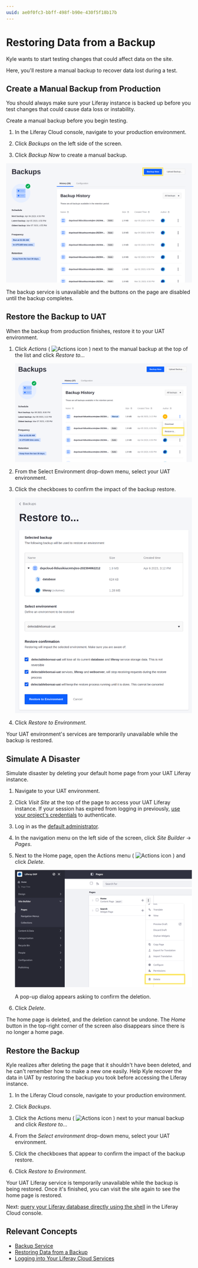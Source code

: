 ```yaml
---
uuid: ae0f0fc3-bbff-498f-b90e-430f5f18b17b
---
```


# Restoring Data from a Backup

Kyle wants to start testing changes that could affect data on the site.

Here, you'll restore a manual backup to recover data lost during a test.

## Create a Manual Backup from Production

You should always make sure your Liferay instance is backed up before you test changes that could cause data loss or instability.

Create a manual backup before you begin testing.

1. In the Liferay Cloud console, navigate to your production environment.

1. Click *Backups* on the left side of the screen.

1. Click *Backup Now* to create a manual backup.

![Use a manual backup for this exercise.](./restoring-data-from-a-backup/images/01.png)

The backup service is unavailable and the buttons on the page are disabled until the backup completes.

## Restore the Backup to UAT

When the backup from production finishes, restore it to your UAT environment.

1. Click _Actions_ ( ![Actions icon](../../../images/icon-actions.png) ) next to the manual backup at the top of the list and click *Restore to...*

   ![Select the backup you want and click Restore to...](./restoring-data-from-a-backup/images/02.png)

1. From the Select Environment drop-down menu, select your UAT environment.

1. Click the checkboxes to confirm the impact of the backup restore.

   ![The Restore to Environment button appears when you confirm the impact of the backup restore.](./restoring-data-from-a-backup/images/03.png)

1. Click *Restore to Environment*.

Your UAT environment's services are temporarily unavailable while the backup is restored.

## Simulate A Disaster

Simulate disaster by deleting your default home page from your UAT Liferay instance.

1. Navigate to your UAT environment.

1. Click *Visit Site* at the top of the page to access your UAT Liferay instance. If your session has expired from logging in previously, [use your project's credentials](./deploying-and-promoting-to-production.md#accessing-your-uat-environment) to authenticate.

1. Log in as the [default administrator](https://learn.liferay.com/web/guest/w/dxp/getting-started/introduction-to-the-admin-account).

1. In the navigation menu on the left side of the screen, click *Site Builder* &rarr; *Pages*.

1. Next to the Home page, open the Actions menu ( ![Actions icon](../../../images/icon-actions.png) ) and click *Delete*.

   ![Delete the Home page from the Pages menu.](./restoring-data-from-a-backup/images/04.png)

   A pop-up dialog appears asking to confirm the deletion.

1. Click *Delete*.

The home page is deleted, and the deletion cannot be undone. The *Home* button in the top-right corner of the screen also disappears since there is no longer a home page.

## Restore the Backup

Kyle realizes after deleting the page that it shouldn't have been deleted, and he can't remember how to make a new one easily. Help Kyle recover the data in UAT by restoring the backup you took before accessing the Liferay instance.

1. In the Liferay Cloud console, navigate to your production environment.

1. Click *Backups*.

1. Click the Actions menu ( ![Actions icon](../../../images/icon-actions.png) ) next to your manual backup and click *Restore to...*

1. From the *Select environment* drop-down menu, select your UAT environment.

1. Click the checkboxes that appear to confirm the impact of the backup restore.

1. Click *Restore to Environment*.

Your UAT Liferay service is temporarily unavailable while the backup is being restored. Once it's finished, you can visit the site again to see the home page is restored.

Next: [query your Liferay database directly using the shell](./using-the-liferay-services-shell.md) in the Liferay Cloud console.

## Relevant Concepts

* [Backup Service](https://learn.liferay.com/web/guest/w/liferay-cloud/platform-services/backup-service/backup-service-overview)
* [Restoring Data from a Backup](https://learn.liferay.com/web/guest/w/liferay-cloud/platform-services/backup-service/restoring-data-from-a-backup)
* [Logging into Your Liferay Cloud Services](https://learn.liferay.com/w/liferay-cloud/getting-started/logging-into-your-liferay-cloud-services)
